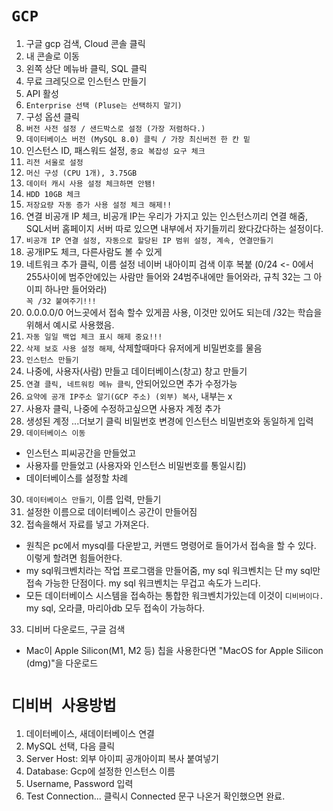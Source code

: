 # `GCP`

1. 구글 gcp 검색, Cloud 콘솔 클릭
2. 내 콘솔로 이동
3. 왼쪽 상단 메뉴바 클릭, SQL 클릭
4. 무료 크레딧으로 인스턴스 만들기
5. API 활성
6. `Enterprise 선택 (Pluse는 선택하지 말기)`
7. 구성 옵션 클릭
8. `버전 사전 설정 / 샌드박스로 설정 (가장 저렴하다.)`
9. `데이터베이스 버전 (MySQL 8.0) 클릭 / 가장 최신버전 한 칸 밑`
10. 인스턴스 ID, 패스워드 설정, `중요 복잡성 요구 체크`
11. `리전 서울로 설정`
12. `머신 구성 (CPU 1개), 3.75GB`
13. `데이터 캐시 사용 설정 체크하면 안됌!`
14. `HDD 10GB 체크`
15. `저장요량 자동 증가 사용 설정 체크 해제!!`
16. 연결 비공개 IP 체크, 비공개 IP는 우리가 가지고 있는 인스턴스끼리 연결 해줌, SQL서버 홈페이지 서버 따로 있으면 내부에서 자기들끼리 왔다갔다하는 설정이다.
17. `비공개 IP 연결 설정, 자동으로 할당된 IP 범위 설정, 계속, 연결만들기`
18. 공개IP도 체크, 다른사람도 볼 수 있게
19. 네트워크 추가 클릭, 이름 설정 네이버 내아이피 검색 이후 복붙 (0/24 <- 0에서 255사이에 범주안에있는 사람만 들어와 24범주내에만 들어와라, 규칙 32는 그 아이피 하나만 들어와라)<br>
    `꼭 /32 붙여주기!!!`
20. 0.0.0.0/0 어느곳에서 접속 할수 있게끔 사용, 이것만 있어도 되는데 /32는 학습을 위해서 예시로 사용했음.
21. `자동 일일 백업 체크 표시 해제 중요!!!`
22. `삭제 보호 사용 설정 해제`, 삭제할때마다 유저에게 비밀번호를 물음
23. `인스턴스 만들기`
24. 나중에, 사용자(사람) 만들고 데이터베이스(창고) 창고 만들기
25. `연결 클릭, 네트워킹 메뉴 클릭`, 안되어있으면 추가 수정가능
26. `요약에 공개 IP주소 알기(GCP 주소) (외부) 복사`, 내부는 x
27. 사용자 클릭, 나중에 수정하고싶으면 사용자 계정 추가
28. 생성된 계정 ...더보기 클릭 비밀번호 변경에 인스턴스 비밀번호와 동일하게 입력
29. `데이터베이스 이동`

- 인스턴스 피씨공간을 만들었고
- 사용자를 만들었고 (사용자와 인스턴스 비밀번호를 통일시킴)
- 데이터베이스를 설정할 차례

30. `데이터베이스 만들기`, 이름 입력, 만들기
31. 설정한 이름으로 데이터베이스 공간이 만들어짐
32. 접속을해서 자료를 넣고 가져온다.

- 원칙은 pc에서 mysql를 다운받고, 커맨드 명령어로 들어가서 접속을 할 수 있다. 이렇게 할려면 힘들어한다.
- my sql워크벤치라는 작업 프로그램을 만들어줌, my sql 워크벤치는 단 my sql만 접속 가능한 단점이다. my sql 워크벤치는 무겁고 속도가 느리다.
- 모든 데이터베이스 시스템을 접속하는 통합한 워크벤치가있는데 이것이 `디비버이다.` my sql, 오라클, 마리아db 모두 접속이 가능하다.

33. 디비버 다운로드, 구글 검색

- Mac이 Apple Silicon(M1, M2 등) 칩을 사용한다면 "MacOS for Apple Silicon (dmg)"을 다운로드

# `디비버 사용방법`

1. 데이터베이스, 새데이터베이스 연결
2. MySQL 선택, 다음 클릭
3. Server Host: 외부 아이피 공개아이피 복사 붙여넣기
4. Database: Gcp에 설정한 인스턴스 이름
5. Username, Password 입력
6. Test Connection... 클릭시 Connected 문구 나온거 확인했으면 완료.
